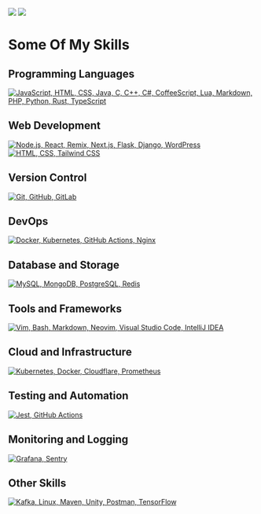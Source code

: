 ![](https://github-readme-stats.vercel.app/api?username=ncls-p&show_icons=true&theme=Gradient)
![](https://github-readme-stats.vercel.app/api/top-langs/?username=ncls-p&theme=Gradient)
# Some Of My Skills

## Programming Languages
[![JavaScript, HTML, CSS, Java, C, C++, C#, CoffeeScript, Lua, Markdown, PHP, Python, Rust, TypeScript](https://skillicons.dev/icons?i=js,html,css,java,c,cpp,cs,coffeescript,lua,md,php,py,rust,ts)](https://skillicons.dev)

## Web Development
[![Node.js, React, Remix, Next.js, Flask, Django, WordPress](https://skillicons.dev/icons?i=nodejs,react,nextjs,flask,django,wordpress)](https://skillicons.dev)
[![HTML, CSS, Tailwind CSS](https://skillicons.dev/icons?i=html,css,tailwind)](https://skillicons.dev)

## Version Control
[![Git, GitHub, GitLab](https://skillicons.dev/icons?i=git,github,gitlab)](https://skillicons.dev)

## DevOps
[![Docker, Kubernetes, GitHub Actions, Nginx](https://skillicons.dev/icons?i=docker,kubernetes,githubactions,nginx)](https://skillicons.dev)

## Database and Storage
[![MySQL, MongoDB, PostgreSQL, Redis](https://skillicons.dev/icons?i=mysql,mongodb,postgres,redis)](https://skillicons.dev)

## Tools and Frameworks
[![Vim, Bash, Markdown, Neovim, Visual Studio Code, IntelliJ IDEA](https://skillicons.dev/icons?i=vim,bash,md,neovim,vscode,idea)](https://skillicons.dev)

## Cloud and Infrastructure
[![Kubernetes, Docker, Cloudflare, Prometheus](https://skillicons.dev/icons?i=kubernetes,docker,cloudflare,prometheus)](https://skillicons.dev)

## Testing and Automation
[![Jest, GitHub Actions](https://skillicons.dev/icons?i=jest,githubactions)](https://skillicons.dev)

## Monitoring and Logging
[![Grafana, Sentry](https://skillicons.dev/icons?i=grafana,sentry)](https://skillicons.dev)

## Other Skills
[![Kafka, Linux, Maven, Unity, Postman, TensorFlow](https://skillicons.dev/icons?i=kafka,linux,maven,unity,postman,tensorflow,remix)](https://skillicons.dev)


